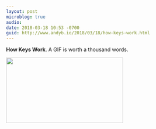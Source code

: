 ```yaml
---
layout: post
microblog: true
audio: 
date: 2018-03-18 10:53 -0700
guid: http://www.andyb.io/2018/03/18/how-keys-work.html
---
```

**How Keys Work**. A GIF is worth a thousand words.

<img src="http://www.andyb.io/uploads/2018/how-keys-work.gif" width="320" height="180" />

